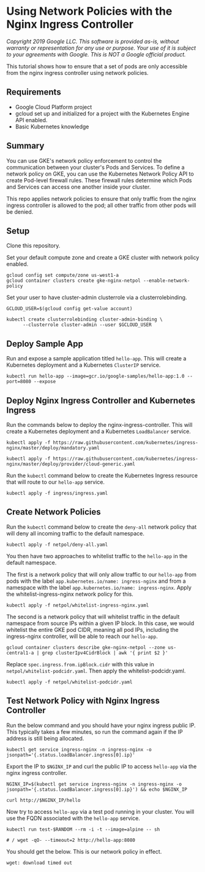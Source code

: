 # Using Network Policies with the Nginx Ingress Controller

_Copyright 2019 Google LLC. This software is provided as-is, without warranty or representation for any use or purpose. Your use of it is subject to your agreements with Google. This is NOT a Google official product._

This tutorial shows how to ensure that a set of pods are only accessible from the nginx ingress controller using network policies. 

## Requirements

* Google Cloud Platform project
* gcloud set up and initialized for a project with the Kubernetes Engine API enabled.
* Basic Kubernetes knowledge

## Summary

You can use GKE's network policy enforcement to control the communication between your cluster's Pods and Services. To define a network policy on GKE, you can use the Kubernetes Network Policy API to create Pod-level firewall rules. These firewall rules determine which Pods and Services can access one another inside your cluster.

This repo applies network policies to ensure that only traffic from the nginx ingress controller is allowed to the pod; all other traffic from other pods will be denied. 

## Setup

Clone this repository.

Set your default compute zone and create a GKE cluster with network policy enabled.
```
gcloud config set compute/zone us-west1-a
gcloud container clusters create gke-nginx-netpol --enable-network-policy
```

Set your user to have cluster-admin clusterrole via a clusterrolebinding.
```
GCLOUD_USER=$(gcloud config get-value account)
```
```
kubectl create clusterrolebinding cluster-admin-binding \
      --clusterrole cluster-admin --user $GCLOUD_USER
```
## Deploy Sample App
Run and expose a sample application titled `hello-app`. This will create a Kubernetes deployment and a Kubernetes `ClusterIP` service.
```
kubectl run hello-app --image=gcr.io/google-samples/hello-app:1.0 --port=8080 --expose
```

## Deploy Nginx Ingress Controller and Kubernetes Ingress
Run the commands below to deploy the nginx-ingress-controller. This will create a Kubernetes deployment and a Kubernetes `LoadBalancer` service.
```
kubectl apply -f https://raw.githubusercontent.com/kubernetes/ingress-nginx/master/deploy/mandatory.yaml
```

```
kubectl apply -f https://raw.githubusercontent.com/kubernetes/ingress-nginx/master/deploy/provider/cloud-generic.yaml
```

Run the `kubectl` command below to create the Kubernetes Ingress resource that will route to our `hello-app` service.
```
kubectl apply -f ingress/ingress.yaml
```

## Create Network Policies
Run the `kubectl` command below to create the `deny-all` network policy  that will deny all incoming traffic to the default namespace.
```
kubectl apply -f netpol/deny-all.yaml
```

You then have two approaches to whitelist traffic to the `hello-app` in the default namespace.

The first is a network policy that will only allow traffic to our `hello-app` from pods with the label `app.kubernetes.io/name: ingress-nginx` and from a namespace with the label `app.kubernetes.io/name: ingress-nginx`. Apply the whitelist-ingress-nginx network policy for this.
```
kubectl apply -f netpol/whitelist-ingress-nginx.yaml
```

The second is a network policy that will whitelist traffic in the default namespace from source IPs within a given IP block. In this case, we would whitelist the entire GKE pod CIDR, meaning all pod IPs, including the ingress-nginx controller, will be able to reach our `hello-app`. 

```
gcloud container clusters describe gke-nginx-netpol --zone us-central1-a | grep clusterIpv4CidrBlock | awk '{ print $2 }'
```

Replace `spec.ingress.from.ipBlock.cidr` with this value in `netpol/whitelist-podcidr.yaml`. Then apply the whitelist-podcidr.yaml.

```
kubectl apply -f netpol/whitelist-podcidr.yaml
```

## Test Network Policy with Nginx Ingress Controller 
Run the below command and you should have your nginx ingress public IP. This typically takes a few minutes, so run the command again if the IP address is still being allocated.
```
kubectl get service ingress-nginx -n ingress-nginx -o jsonpath='{.status.loadBalancer.ingress[0].ip}'
```

Export the IP to `$NGINX_IP` and curl the public IP to access `hello-app` via the nginx ingress controller.
```
NGINX_IP=$(kubectl get service ingress-nginx -n ingress-nginx -o jsonpath='{.status.loadBalancer.ingress[0].ip}') && echo $NGINX_IP
```
```
curl http://$NGINX_IP/hello
```

Now try to access `hello-app` via a test pod running in your cluster. You will use the FQDN associated with the `hello-app` service.
```
kubectl run test-$RANDOM --rm -i -t --image=alpine -- sh
```
```
# / wget -qO- --timeout=2 http://hello-app:8080
```

You should get the below. This is our network policy in effect.
```
wget: download timed out
```
